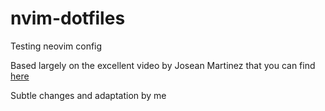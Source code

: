 # nvim-dotfiles
Testing neovim config

Based largely on the excellent video by Josean Martinez that you can find [here](https://www.youtube.com/watch?v=6pAG3BHurd)

Subtle changes and adaptation by me

